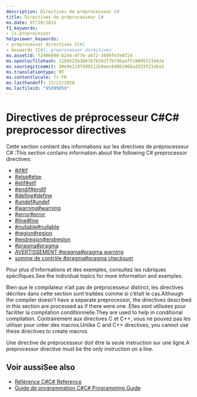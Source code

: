 ```yaml
---
description: Directives de préprocesseur C#
title: Directives de préprocesseur C#
ms.date: 07/20/2015
f1_keywords:
- cs.preprocessor
helpviewer_keywords:
- preprocessor directives [C#]
- keywords [C#], preprocessor directives
ms.assetid: f2406090-b244-4f7e-ab72-3698fefed724
ms.openlocfilehash: 1269522b2687b76292f7b796a4ffc8095f23442e
ms.sourcegitcommit: 30e9e11dfd90112b8eec6406186ba3533f21eba1
ms.translationtype: MT
ms.contentlocale: fr-FR
ms.lasthandoff: 11/21/2020
ms.locfileid: "95099059"
---
```

# <a name="c-preprocessor-directives"></a><span data-ttu-id="bb315-103">Directives de préprocesseur C#</span><span class="sxs-lookup"><span data-stu-id="bb315-103">C# preprocessor directives</span></span>

<span data-ttu-id="bb315-104">Cette section contient des informations sur les directives de préprocesseur C# :</span><span class="sxs-lookup"><span data-stu-id="bb315-104">This section contains information about the following C# preprocessor directives:</span></span>

- [<span data-ttu-id="bb315-105">#if</span><span class="sxs-lookup"><span data-stu-id="bb315-105">#if</span></span>](./preprocessor-if.md)
- [<span data-ttu-id="bb315-106">#else</span><span class="sxs-lookup"><span data-stu-id="bb315-106">#else</span></span>](./preprocessor-else.md)
- [<span data-ttu-id="bb315-107">#elif</span><span class="sxs-lookup"><span data-stu-id="bb315-107">#elif</span></span>](./preprocessor-elif.md)
- [<span data-ttu-id="bb315-108">#endif</span><span class="sxs-lookup"><span data-stu-id="bb315-108">#endif</span></span>](./preprocessor-endif.md)
- [<span data-ttu-id="bb315-109">#define</span><span class="sxs-lookup"><span data-stu-id="bb315-109">#define</span></span>](./preprocessor-define.md)
- [<span data-ttu-id="bb315-110">#undef</span><span class="sxs-lookup"><span data-stu-id="bb315-110">#undef</span></span>](./preprocessor-undef.md)
- [<span data-ttu-id="bb315-111">#warning</span><span class="sxs-lookup"><span data-stu-id="bb315-111">#warning</span></span>](./preprocessor-warning.md)
- [<span data-ttu-id="bb315-112">#error</span><span class="sxs-lookup"><span data-stu-id="bb315-112">#error</span></span>](./preprocessor-error.md)
- [<span data-ttu-id="bb315-113">#line</span><span class="sxs-lookup"><span data-stu-id="bb315-113">#line</span></span>](./preprocessor-line.md)
- [<span data-ttu-id="bb315-114">#nullable</span><span class="sxs-lookup"><span data-stu-id="bb315-114">#nullable</span></span>](./preprocessor-nullable.md)
- [<span data-ttu-id="bb315-115">#region</span><span class="sxs-lookup"><span data-stu-id="bb315-115">#region</span></span>](./preprocessor-region.md)
- [<span data-ttu-id="bb315-116">#endregion</span><span class="sxs-lookup"><span data-stu-id="bb315-116">#endregion</span></span>](./preprocessor-endregion.md)
- [<span data-ttu-id="bb315-117">#pragma</span><span class="sxs-lookup"><span data-stu-id="bb315-117">#pragma</span></span>](./preprocessor-pragma.md)
- [<span data-ttu-id="bb315-118">AVERTISSEMENT #pragma</span><span class="sxs-lookup"><span data-stu-id="bb315-118">#pragma warning</span></span>](./preprocessor-pragma-warning.md)
- [<span data-ttu-id="bb315-119">somme de contrôle #pragma</span><span class="sxs-lookup"><span data-stu-id="bb315-119">#pragma checksum</span></span>](./preprocessor-pragma-checksum.md)

<span data-ttu-id="bb315-120">Pour plus d’informations et des exemples, consultez les rubriques spécifiques.</span><span class="sxs-lookup"><span data-stu-id="bb315-120">See the individual topics for more information and examples.</span></span>

<span data-ttu-id="bb315-121">Bien que le compilateur n’ait pas de préprocesseur distinct, les directives décrites dans cette section sont traitées comme si c’était le cas.</span><span class="sxs-lookup"><span data-stu-id="bb315-121">Although the compiler doesn't have a separate preprocessor, the directives described in this section are processed as if there were one.</span></span> <span data-ttu-id="bb315-122">Elles sont utilisées pour faciliter la compilation conditionnelle.</span><span class="sxs-lookup"><span data-stu-id="bb315-122">They are used to help in conditional compilation.</span></span> <span data-ttu-id="bb315-123">Contrairement aux directives C et C++, vous ne pouvez pas les utiliser pour créer des macros.</span><span class="sxs-lookup"><span data-stu-id="bb315-123">Unlike C and C++ directives, you cannot use these directives to create macros.</span></span>

<span data-ttu-id="bb315-124">Une directive de préprocesseur doit être la seule instruction sur une ligne.</span><span class="sxs-lookup"><span data-stu-id="bb315-124">A preprocessor directive must be the only instruction on a line.</span></span>

## <a name="see-also"></a><span data-ttu-id="bb315-125">Voir aussi</span><span class="sxs-lookup"><span data-stu-id="bb315-125">See also</span></span>

- [<span data-ttu-id="bb315-126">Référence C#</span><span class="sxs-lookup"><span data-stu-id="bb315-126">C# Reference</span></span>](../index.md)
- [<span data-ttu-id="bb315-127">Guide de programmation C#</span><span class="sxs-lookup"><span data-stu-id="bb315-127">C# Programming Guide</span></span>](../../programming-guide/index.md)
